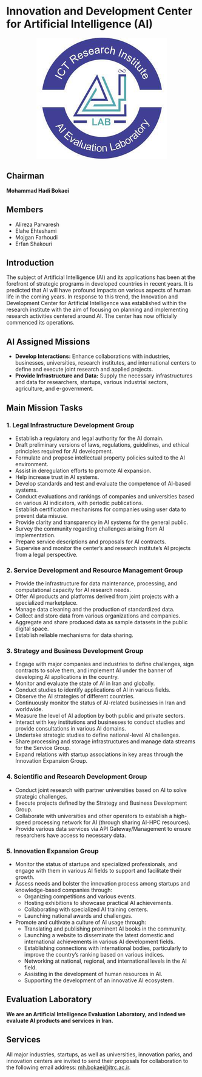 # Innovation and Development Center for Artificial Intelligence (AI)
<p align="center">
  <img src="logo.jpeg" alt="AI Evaluation Laboratory">
</p>


## Chairman
**Mohammad Hadi Bokaei**

## Members
- Alireza Parvaresh
- Elahe Ehteshami
- Mojgan Farhoudi
- Erfan Shakouri

## Introduction
The subject of Artificial Intelligence (AI) and its applications has been at the forefront of strategic programs in developed countries in recent years. It is predicted that AI will have profound impacts on various aspects of human life in the coming years. In response to this trend, the Innovation and Development Center for Artificial Intelligence was established within the research institute with the aim of focusing on planning and implementing research activities centered around AI. The center has now officially commenced its operations.

## AI Assigned Missions
- **Develop Interactions:** Enhance collaborations with industries, businesses, universities, research institutes, and international centers to define and execute joint research and applied projects.
- **Provide Infrastructure and Data:** Supply the necessary infrastructures and data for researchers, startups, various industrial sectors, agriculture, and e-government.

## Main Mission Tasks

### 1. Legal Infrastructure Development Group
- Establish a regulatory and legal authority for the AI domain.
- Draft preliminary versions of laws, regulations, guidelines, and ethical principles required for AI development.
- Formulate and propose intellectual property policies suited to the AI environment.
- Assist in deregulation efforts to promote AI expansion.
- Help increase trust in AI systems.
- Develop standards and test and evaluate the competence of AI-based systems.
- Conduct evaluations and rankings of companies and universities based on various AI indicators, with periodic publications.
- Establish certification mechanisms for companies using user data to prevent data misuse.
- Provide clarity and transparency in AI systems for the general public.
- Survey the community regarding challenges arising from AI implementation.
- Prepare service descriptions and proposals for AI contracts.
- Supervise and monitor the center’s and research institute’s AI projects from a legal perspective.

### 2. Service Development and Resource Management Group
- Provide the infrastructure for data maintenance, processing, and computational capacity for AI research needs.
- Offer AI products and platforms derived from joint projects with a specialized marketplace.
- Manage data cleaning and the production of standardized data.
- Collect and store data from various organizations and companies.
- Aggregate and share produced data as sample datasets in the public digital space.
- Establish reliable mechanisms for data sharing.

### 3. Strategy and Business Development Group
- Engage with major companies and industries to define challenges, sign contracts to solve them, and implement AI under the banner of developing AI applications in the country.
- Monitor and evaluate the state of AI in Iran and globally.
- Conduct studies to identify applications of AI in various fields.
- Observe the AI strategies of different countries.
- Continuously monitor the status of AI-related businesses in Iran and worldwide.
- Measure the level of AI adoption by both public and private sectors.
- Interact with key institutions and businesses to conduct studies and provide consultations in various AI domains.
- Undertake strategic studies to define national-level AI challenges.
- Share processing and storage infrastructures and manage data streams for the Service Group.
- Expand relations with startup associations in key areas through the Innovation Expansion Group.

### 4. Scientific and Research Development Group
- Conduct joint research with partner universities based on AI to solve strategic challenges.
- Execute projects defined by the Strategy and Business Development Group.
- Collaborate with universities and other operators to establish a high-speed processing network for AI (through sharing AI-HPC resources).
- Provide various data services via API Gateway/Management to ensure researchers have access to necessary data.

### 5. Innovation Expansion Group
- Monitor the status of startups and specialized professionals, and engage with them in various AI fields to support and facilitate their growth.
- Assess needs and bolster the innovation process among startups and knowledge-based companies through:
  - Organizing competitions and various events.
  - Hosting exhibitions to showcase practical AI achievements.
  - Collaborating with specialized AI training centers.
  - Launching national awards and challenges.
- Promote and cultivate a culture of AI usage through:
  - Translating and publishing prominent AI books in the community.
  - Launching a website to disseminate the latest domestic and international achievements in various AI development fields.
  - Establishing connections with international bodies, particularly to improve the country’s ranking based on various indices.
  - Networking at national, regional, and international levels in the AI field.
  - Assisting in the development of human resources in AI.
  - Supporting the development of an innovative AI ecosystem.

## Evaluation Laboratory
**We are an Artificial Intelligence Evaluation Laboratory, and indeed we evaluate AI products and services in Iran.**

## Services
All major industries, startups, as well as universities, innovation parks, and innovation centers are invited to send their proposals for collaboration to the following email address: [mh.bokaei@itrc.ac.ir](mailto:mh.bokaei@itrc.ac.ir).


